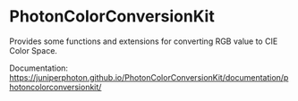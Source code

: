 # PhotonColorConversionKit

Provides some functions and extensions for converting RGB value to CIE Color Space.

Documentation: https://juniperphoton.github.io/PhotonColorConversionKit/documentation/photoncolorconversionkit/
